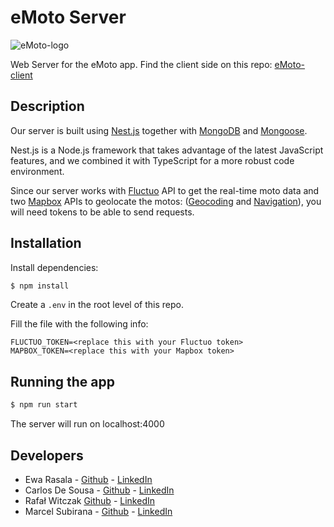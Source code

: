 # eMoto Server

![eMoto-logo](https://github.com/EwaRas/moto-server/blob/main/eMotoLogo.png)

Web Server for the eMoto app. Find the client side on this repo: [eMoto-client](https://github.com/Marcel2408/emoto-finder)

## Description

Our server is built using [Nest.js](https://nestjs.com/) together with [MongoDB](https://www.mongodb.com/) and [Mongoose](https://mongoosejs.com/).

Nest.js is a Node.js framework that takes advantage of the latest JavaScript features, and we combined it with TypeScript for a more robust code environment.

Since our server works with [Fluctuo](https://fluctuo.com/) API to get the real-time moto data and two [Mapbox](https://www.mapbox.com/) APIs to geolocate the motos: ([Geocoding](https://docs.mapbox.com/api/search/geocoding/) and [Navigation](https://docs.mapbox.com/api/navigation/)), you will need tokens to be able to send requests.

## Installation

Install dependencies:

```bash
$ npm install
```

Create a ```.env``` in the root level of this repo.

Fill the file with the following info:

 ```
FLUCTUO_TOKEN=<replace this with your Fluctuo token>
MAPBOX_TOKEN=<replace this with your Mapbox token>
 ```

## Running the app

```bash
$ npm run start
```

The server will run on localhost:4000

## Developers

- Ewa Rasala - [Github](https://github.com/ewaras) - [LinkedIn](https://www.linkedin.com/in/ewa-rasala)
- Carlos De Sousa - [Github](https://github.com/carlosdsv) - [LinkedIn](https://www.linkedin.com/in/carlosdsv/)
- Rafał Witczak [Github](https://github.com/rafwit/) - [LinkedIn](https://www.linkedin.com/in/rafalwitczak/)
- Marcel Subirana - [Github](https://github.com/marcel2408) - [LinkedIn](https://www.linkedin.com/in/marcel-subirana-campanera/)